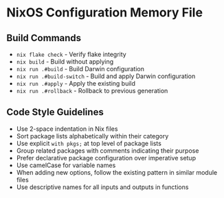 # NixOS Configuration Memory File

## Build Commands
- `nix flake check` - Verify flake integrity
- `nix build` - Build without applying
- `nix run .#build` - Build Darwin configuration
- `nix run .#build-switch` - Build and apply Darwin configuration
- `nix run .#apply` - Apply the existing build
- `nix run .#rollback` - Rollback to previous generation

## Code Style Guidelines
- Use 2-space indentation in Nix files
- Sort package lists alphabetically within their category
- Use explicit `with pkgs;` at top level of package lists
- Group related packages with comments indicating their purpose
- Prefer declarative package configuration over imperative setup
- Use camelCase for variable names
- When adding new options, follow the existing pattern in similar module files
- Use descriptive names for all inputs and outputs in functions